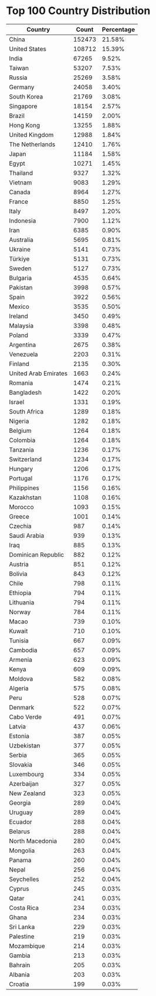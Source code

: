 # Top 100 Country Distribution
| Country | Count | Percentage |
|----|----|----|
| China | 152473 | 21.58% |
| United States | 108712 | 15.39% |
| India | 67265 | 9.52% |
| Taiwan | 53207 | 7.53% |
| Russia | 25269 | 3.58% |
| Germany | 24058 | 3.40% |
| South Korea | 21769 | 3.08% |
| Singapore | 18154 | 2.57% |
| Brazil | 14159 | 2.00% |
| Hong Kong | 13255 | 1.88% |
| United Kingdom | 12988 | 1.84% |
| The Netherlands | 12410 | 1.76% |
| Japan | 11184 | 1.58% |
| Egypt | 10271 | 1.45% |
| Thailand | 9327 | 1.32% |
| Vietnam | 9083 | 1.29% |
| Canada | 8964 | 1.27% |
| France | 8850 | 1.25% |
| Italy | 8497 | 1.20% |
| Indonesia | 7900 | 1.12% |
| Iran | 6385 | 0.90% |
| Australia | 5695 | 0.81% |
| Ukraine | 5141 | 0.73% |
| Türkiye | 5131 | 0.73% |
| Sweden | 5127 | 0.73% |
| Bulgaria | 4535 | 0.64% |
| Pakistan | 3998 | 0.57% |
| Spain | 3922 | 0.56% |
| Mexico | 3535 | 0.50% |
| Ireland | 3450 | 0.49% |
| Malaysia | 3398 | 0.48% |
| Poland | 3339 | 0.47% |
| Argentina | 2675 | 0.38% |
| Venezuela | 2203 | 0.31% |
| Finland | 2135 | 0.30% |
| United Arab Emirates | 1663 | 0.24% |
| Romania | 1474 | 0.21% |
| Bangladesh | 1422 | 0.20% |
| Israel | 1331 | 0.19% |
| South Africa | 1289 | 0.18% |
| Nigeria | 1282 | 0.18% |
| Belgium | 1264 | 0.18% |
| Colombia | 1264 | 0.18% |
| Tanzania | 1236 | 0.17% |
| Switzerland | 1234 | 0.17% |
| Hungary | 1206 | 0.17% |
| Portugal | 1176 | 0.17% |
| Philippines | 1156 | 0.16% |
| Kazakhstan | 1108 | 0.16% |
| Morocco | 1093 | 0.15% |
| Greece | 1001 | 0.14% |
| Czechia | 987 | 0.14% |
| Saudi Arabia | 939 | 0.13% |
| Iraq | 885 | 0.13% |
| Dominican Republic | 882 | 0.12% |
| Austria | 851 | 0.12% |
| Bolivia | 843 | 0.12% |
| Chile | 798 | 0.11% |
| Ethiopia | 794 | 0.11% |
| Lithuania | 794 | 0.11% |
| Norway | 784 | 0.11% |
| Macao | 739 | 0.10% |
| Kuwait | 710 | 0.10% |
| Tunisia | 667 | 0.09% |
| Cambodia | 657 | 0.09% |
| Armenia | 623 | 0.09% |
| Kenya | 609 | 0.09% |
| Moldova | 582 | 0.08% |
| Algeria | 575 | 0.08% |
| Peru | 528 | 0.07% |
| Denmark | 522 | 0.07% |
| Cabo Verde | 491 | 0.07% |
| Latvia | 437 | 0.06% |
| Estonia | 387 | 0.05% |
| Uzbekistan | 377 | 0.05% |
| Serbia | 365 | 0.05% |
| Slovakia | 346 | 0.05% |
| Luxembourg | 334 | 0.05% |
| Azerbaijan | 327 | 0.05% |
| New Zealand | 323 | 0.05% |
| Georgia | 289 | 0.04% |
| Uruguay | 289 | 0.04% |
| Ecuador | 288 | 0.04% |
| Belarus | 288 | 0.04% |
| North Macedonia | 280 | 0.04% |
| Mongolia | 263 | 0.04% |
| Panama | 260 | 0.04% |
| Nepal | 256 | 0.04% |
| Seychelles | 252 | 0.04% |
| Cyprus | 245 | 0.03% |
| Qatar | 241 | 0.03% |
| Costa Rica | 234 | 0.03% |
| Ghana | 234 | 0.03% |
| Sri Lanka | 229 | 0.03% |
| Palestine | 219 | 0.03% |
| Mozambique | 214 | 0.03% |
| Gambia | 213 | 0.03% |
| Bahrain | 205 | 0.03% |
| Albania | 203 | 0.03% |
| Croatia | 199 | 0.03% |
